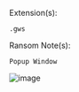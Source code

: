Extension(s): 
```
.gws
```
Ransom Note(s): 
```
Popup Window
```
![image](https://github.com/user-attachments/assets/ee5307ab-b4ab-4b0a-8812-164bfc02626e)
